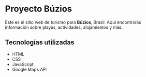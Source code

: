 # Proyecto Búzios

Este es el sitio web de turismo para **Búzios**, Brasil. Aquí encontrarás información sobre playas, actividades, alojamientos y más.

## Tecnologías utilizadas

- HTML
- CSS
- JavaScript
- Google Maps API
